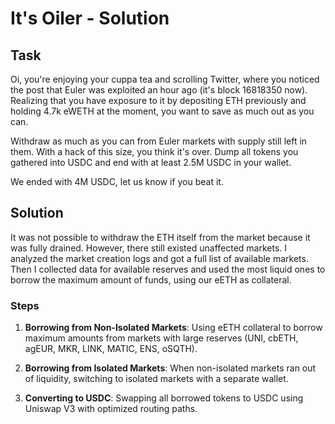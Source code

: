 # It's Oiler - Solution

## Task
Oi, you're enjoying your cuppa tea and scrolling Twitter, where you noticed the post that Euler was exploited an hour ago (it's block 16818350 now). Realizing that you have exposure to it by depositing ETH previously and holding 4.7k eWETH at the moment, you want to save as much out as you can.

Withdraw as much as you can from Euler markets with supply still left in them. With a hack of this size, you think it's over. Dump all tokens you gathered into USDC and end with at least 2.5M USDC in your wallet.

We ended with 4M USDC, let us know if you beat it.

## Solution
It was not possible to withdraw the ETH itself from the market because it was fully drained. However, there still existed unaffected markets. I analyzed the market creation logs and got a full list of available markets. Then I collected data for available reserves and used the most liquid ones to borrow the maximum amount of funds, using our eETH as collateral.

### Steps

1. **Borrowing from Non-Isolated Markets**: Using eETH collateral to borrow maximum amounts from markets with large reserves (UNI, cbETH, agEUR, MKR, LINK, MATIC, ENS, oSQTH).

2. **Borrowing from Isolated Markets**: When non-isolated markets ran out of liquidity, switching to isolated markets with a separate wallet.

3. **Converting to USDC**: Swapping all borrowed tokens to USDC using Uniswap V3 with optimized routing paths.
